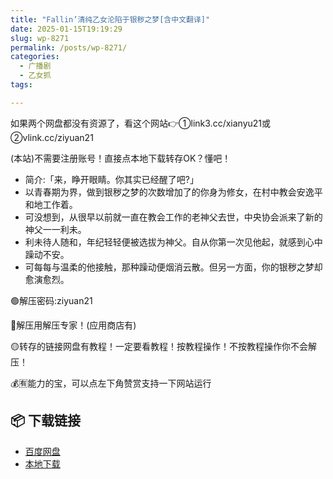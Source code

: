 ```yaml
---
title: "Fallin’清纯乙女沦陷于银秽之梦[含中文翻译]"
date: 2025-01-15T19:19:29
slug: wp-8271
permalink: /posts/wp-8271/
categories:
  - 广播剧
  - 乙女抓
tags:

---
```


如果两个网盘都没有资源了，看这个网站👉①link3.cc/xianyu21或②vlink.cc/ziyuan21

(本站)不需要注册账号！直接点本地下载转存OK？懂吧！

*   简介:「来，睁开眼睛。你其实已经醒了吧?」
*   以青春期为界，做到银秽之梦的次数增加了的你身为修女，在村中教会安逸平和地工作着。
*   可没想到，从很早以前就一直在教会工作的老神父去世，中央协会派来了新的神父一一利未。
*   利未待人随和，年纪轻轻便被选拔为神父。自从你第一次见他起，就感到心中躁动不安。
*   可每每与温柔的他接触，那种躁动便烟消云散。但另一方面，你的银秽之梦却愈演愈烈。

🟢解压密码:ziyuan21

🔵解压用解压专家！(应用商店有)

🟡转存的链接网盘有教程！一定要看教程！按教程操作！不按教程操作你不会解压！

💰🈶能力的宝，可以点左下角赞赏支持一下网站运行

## 📦 下载链接
- [百度网盘](https://blziyuan21.com/pay-download/8271?key=2f7bd1914a&down_id=0)
- [本地下载](https://blziyuan21.com/pay-download/8271?key=2f7bd1914a&down_id=1)

